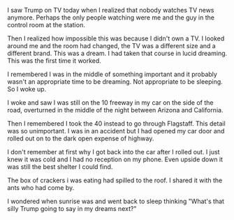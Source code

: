 I saw Trump on TV today when I realized that nobody watches TV news anymore.
Perhaps the only people watching were me and the guy in the control room at the
station.

Then I realized how impossible this was because I didn't own a TV. I looked
around me and the room had changed, the TV was a different size and a different
brand. This was a dream. I had taken that course in lucid dreaming. This was
the first time it worked.

I remembered I was in the middle of something important and it probably wasn't
an appropriate time to be dreaming. Not appropriate to be sleeping. So I woke
up.

I woke and saw I was still on the 10 freeway in my car on the side of the road,
overturned in the middle of the night between Arizona and California.

Then I remembered I took the 40 instead to go through Flagstaff. This detail
was so unimportant. I was in an accident but I had opened my car door and
rolled out on to the dark open expense of highway.

I don't remember at first why I got back into the car after I rolled out. I
just knew it was cold and I had no reception on my phone. Even upside down it
was still the best shelter I could find.

The box of crackers i was eating had spilled to the roof. I shared it with the
ants who had come by.

I wondered when sunrise was and went back to sleep thinking "What's that silly
Trump going to say in my dreams next?"
